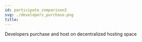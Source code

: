 ```yaml
---
id: participate_comparison3
svg: ./developers_purchase.png
title: 
---
```


Developers purchase and host on decentralized hosting space

